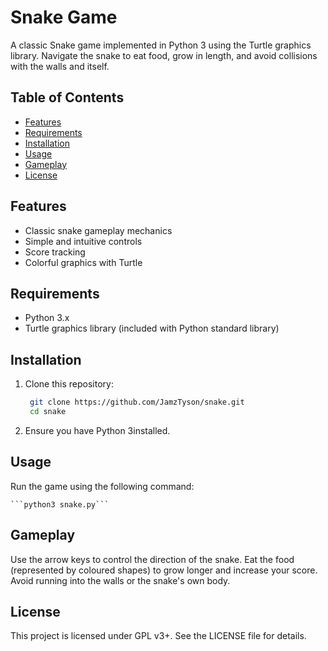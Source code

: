 # Snake Game

A classic Snake game implemented in Python 3 using the Turtle graphics library.
Navigate the snake to eat food, grow in length, and avoid collisions with the
walls and itself. 

## Table of Contents

- [Features](#features)
- [Requirements](#requirements)
- [Installation](#installation)
- [Usage](#usage)
- [Gameplay](#gameplay)
- [License](#license)


## Features

- Classic snake gameplay mechanics
- Simple and intuitive controls
- Score tracking
- Colorful graphics with Turtle


## Requirements

- Python 3.x
- Turtle graphics library (included with Python standard library)


## Installation

1. Clone this repository:
   ```bash
    git clone https://github.com/JamzTyson/snake.git
    cd snake
   ```

2. Ensure you have Python 3installed.


## Usage

Run the game using the following command:

    ```python3 snake.py```


## Gameplay

Use the arrow keys to control the direction of the snake.
Eat the food (represented by coloured shapes) to grow longer and increase
your score.
Avoid running into the walls or the snake's own body.

## License

This project is licensed under GPL v3+. See the LICENSE file for details.
